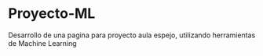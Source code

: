 # Proyecto-ML
Desarrollo de una pagina para proyecto aula espejo, utilizando herramientas de Machine Learning
